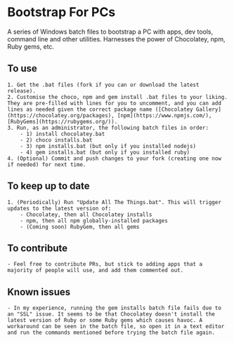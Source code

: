# Bootstrap For PCs
A series of Windows batch files to bootstrap a PC with apps, dev tools, command line and other utilities.
Harnesses the power of Chocolatey, npm, Ruby gems, etc.

## To use
    1. Get the .bat files (fork if you can or download the latest release).
    2. Customise the choco, npm and gem install .bat files to your liking. They are pre-filled with lines for you to uncomment, and you can add lines as needed given the correct package name ([Chocolatey Gallery](https://chocolatey.org/packages), [npm](https://www.npmjs.com/), [RubyGems](https://rubygems.org/)). 
    3. Run, as an administrator, the following batch files in order:
        - 1) install chocolatey.bat
        - 2) choco installs.bat
        - 3) npm installs.bat (but only if you installed nodejs)
        - 4) gem installs.bat (but only if you installed ruby)
    4. (Optional) Commit and push changes to your fork (creating one now if needed) for next time.

## To keep up to date
    1. (Periodically) Run "Update All The Things.bat". This will trigger updates to the latest version of:
        - Chocolatey, then all Chocolatey installs
        - npm, then all npm globally-installed packages
        - (Coming soon) RubyGem, then all gems

## To contribute
    - Feel free to contribute PRs, but stick to adding apps that a majority of people will use, and add them commented out. 
	
## Known issues
    - In my experience, running the gem installs batch file fails due to an "SSL" issue. It seems to be that Chocolatey doesn't install the latest version of Ruby or some Ruby gems which causes havoc. A workaround can be seen in the batch file, so open it in a text editor and run the commands mentioned before trying the batch file again.
